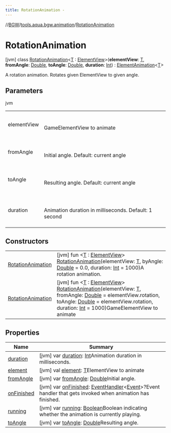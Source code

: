 ```yaml
---
title: RotationAnimation -
---
```

//[BGW](../../../index.md)/[tools.aqua.bgw.animation](../index.md)/[RotationAnimation](index.md)



# RotationAnimation  
 [jvm] class [RotationAnimation](index.md)<[T](index.md) : [ElementView](../../tools.aqua.bgw.elements/-element-view/index.md)>(**elementView**: [T](index.md), **fromAngle**: [Double](https://kotlinlang.org/api/latest/jvm/stdlib/kotlin/-double/index.html), **toAngle**: [Double](https://kotlinlang.org/api/latest/jvm/stdlib/kotlin/-double/index.html), **duration**: [Int](https://kotlinlang.org/api/latest/jvm/stdlib/kotlin/-int/index.html)) : [ElementAnimation](../-element-animation/index.md)<[T](index.md)> 

A rotation animation. Rotates given ElementView to given angle.

   


## Parameters  
  
jvm  
  
| | |
|---|---|
| <a name="tools.aqua.bgw.animation/RotationAnimation///PointingToDeclaration/"></a>elementView| <a name="tools.aqua.bgw.animation/RotationAnimation///PointingToDeclaration/"></a><br><br>GameElementView to animate<br><br>|
| <a name="tools.aqua.bgw.animation/RotationAnimation///PointingToDeclaration/"></a>fromAngle| <a name="tools.aqua.bgw.animation/RotationAnimation///PointingToDeclaration/"></a><br><br>Initial angle. Default: current angle<br><br>|
| <a name="tools.aqua.bgw.animation/RotationAnimation///PointingToDeclaration/"></a>toAngle| <a name="tools.aqua.bgw.animation/RotationAnimation///PointingToDeclaration/"></a><br><br>Resulting angle. Default: current angle<br><br>|
| <a name="tools.aqua.bgw.animation/RotationAnimation///PointingToDeclaration/"></a>duration| <a name="tools.aqua.bgw.animation/RotationAnimation///PointingToDeclaration/"></a><br><br>Animation duration in milliseconds. Default: 1 second<br><br>|
  


## Constructors  
  
| | |
|---|---|
| <a name="tools.aqua.bgw.animation/RotationAnimation/RotationAnimation/#TypeParam(bounds=[tools.aqua.bgw.elements.ElementView])#kotlin.Double#kotlin.Int/PointingToDeclaration/"></a>[RotationAnimation](-rotation-animation.md)| <a name="tools.aqua.bgw.animation/RotationAnimation/RotationAnimation/#TypeParam(bounds=[tools.aqua.bgw.elements.ElementView])#kotlin.Double#kotlin.Int/PointingToDeclaration/"></a> [jvm] fun <[T](index.md) : [ElementView](../../tools.aqua.bgw.elements/-element-view/index.md)> [RotationAnimation](-rotation-animation.md)(elementView: [T](index.md), byAngle: [Double](https://kotlinlang.org/api/latest/jvm/stdlib/kotlin/-double/index.html) = 0.0, duration: [Int](https://kotlinlang.org/api/latest/jvm/stdlib/kotlin/-int/index.html) = 1000)A rotation animation.   <br>|
| <a name="tools.aqua.bgw.animation/RotationAnimation/RotationAnimation/#TypeParam(bounds=[tools.aqua.bgw.elements.ElementView])#kotlin.Double#kotlin.Double#kotlin.Int/PointingToDeclaration/"></a>[RotationAnimation](-rotation-animation.md)| <a name="tools.aqua.bgw.animation/RotationAnimation/RotationAnimation/#TypeParam(bounds=[tools.aqua.bgw.elements.ElementView])#kotlin.Double#kotlin.Double#kotlin.Int/PointingToDeclaration/"></a> [jvm] fun <[T](index.md) : [ElementView](../../tools.aqua.bgw.elements/-element-view/index.md)> [RotationAnimation](-rotation-animation.md)(elementView: [T](index.md), fromAngle: [Double](https://kotlinlang.org/api/latest/jvm/stdlib/kotlin/-double/index.html) = elementView.rotation, toAngle: [Double](https://kotlinlang.org/api/latest/jvm/stdlib/kotlin/-double/index.html) = elementView.rotation, duration: [Int](https://kotlinlang.org/api/latest/jvm/stdlib/kotlin/-int/index.html) = 1000)GameElementView to animate   <br>|


## Properties  
  
|  Name |  Summary | 
|---|---|
| <a name="tools.aqua.bgw.animation/RotationAnimation/duration/#/PointingToDeclaration/"></a>[duration](index.md#-990622726%2FProperties%2F-302347323)| <a name="tools.aqua.bgw.animation/RotationAnimation/duration/#/PointingToDeclaration/"></a> [jvm] var [duration](index.md#-990622726%2FProperties%2F-302347323): [Int](https://kotlinlang.org/api/latest/jvm/stdlib/kotlin/-int/index.html)Animation duration in milliseconds.   <br>|
| <a name="tools.aqua.bgw.animation/RotationAnimation/element/#/PointingToDeclaration/"></a>[element](index.md#-2006637872%2FProperties%2F-302347323)| <a name="tools.aqua.bgw.animation/RotationAnimation/element/#/PointingToDeclaration/"></a> [jvm] val [element](index.md#-2006637872%2FProperties%2F-302347323): [T](index.md)ElementView to animate   <br>|
| <a name="tools.aqua.bgw.animation/RotationAnimation/fromAngle/#/PointingToDeclaration/"></a>[fromAngle](from-angle.md)| <a name="tools.aqua.bgw.animation/RotationAnimation/fromAngle/#/PointingToDeclaration/"></a> [jvm] var [fromAngle](from-angle.md): [Double](https://kotlinlang.org/api/latest/jvm/stdlib/kotlin/-double/index.html)Initial angle.   <br>|
| <a name="tools.aqua.bgw.animation/RotationAnimation/onFinished/#/PointingToDeclaration/"></a>[onFinished](index.md#-1458599811%2FProperties%2F-302347323)| <a name="tools.aqua.bgw.animation/RotationAnimation/onFinished/#/PointingToDeclaration/"></a> [jvm] var [onFinished](index.md#-1458599811%2FProperties%2F-302347323): [EventHandler](../../tools.aqua.bgw.event/-event-handler/index.md)<[Event](../../tools.aqua.bgw.event/-event/index.md)>?Event handler that gets invoked when animation has finished.   <br>|
| <a name="tools.aqua.bgw.animation/RotationAnimation/running/#/PointingToDeclaration/"></a>[running](index.md#161758573%2FProperties%2F-302347323)| <a name="tools.aqua.bgw.animation/RotationAnimation/running/#/PointingToDeclaration/"></a> [jvm] var [running](index.md#161758573%2FProperties%2F-302347323): [Boolean](https://kotlinlang.org/api/latest/jvm/stdlib/kotlin/-boolean/index.html)Boolean indicating whether the animation is currently playing.   <br>|
| <a name="tools.aqua.bgw.animation/RotationAnimation/toAngle/#/PointingToDeclaration/"></a>[toAngle](to-angle.md)| <a name="tools.aqua.bgw.animation/RotationAnimation/toAngle/#/PointingToDeclaration/"></a> [jvm] var [toAngle](to-angle.md): [Double](https://kotlinlang.org/api/latest/jvm/stdlib/kotlin/-double/index.html)Resulting angle.   <br>|

